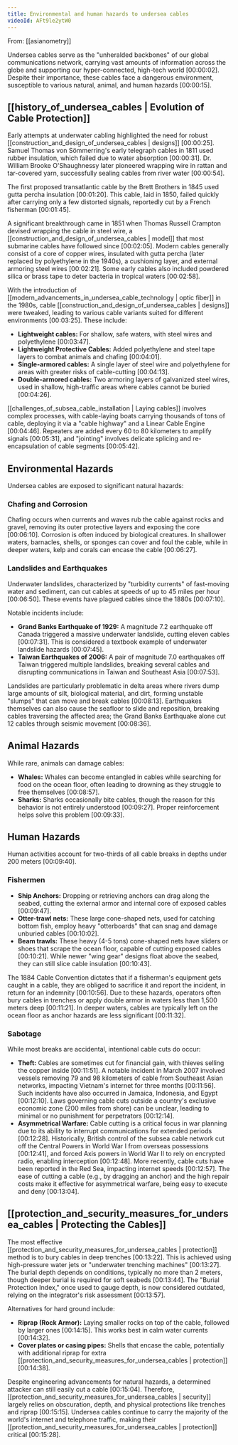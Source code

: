 ```yaml
---
title: Environmental and human hazards to undersea cables
videoId: AFt9le2ytW0
---
```


From: [[asianometry]] <br/> 

Undersea cables serve as the "unheralded backbones" of our global communications network, carrying vast amounts of information across the globe and supporting our hyper-connected, high-tech world <a class="yt-timestamp" data-t="00:00:02">[00:00:02]</a>. Despite their importance, these cables face a dangerous environment, susceptible to various natural, animal, and human hazards <a class="yt-timestamp" data-t="00:00:15">[00:00:15]</a>.

## [[history_of_undersea_cables | Evolution of Cable Protection]]
Early attempts at underwater cabling highlighted the need for robust [[construction_and_design_of_undersea_cables | designs]] <a class="yt-timestamp" data-t="00:00:25">[00:00:25]</a>. Samuel Thomas von Sömmerring's early telegraph cables in 1811 used rubber insulation, which failed due to water absorption <a class="yt-timestamp" data-t="00:00:31">[00:00:31]</a>. Dr. William Brooke O'Shaughnessy later pioneered wrapping wire in rattan and tar-covered yarn, successfully sealing cables from river water <a class="yt-timestamp" data-t="00:00:54">[00:00:54]</a>.

The first proposed transatlantic cable by the Brett Brothers in 1845 used gutta percha insulation <a class="yt-timestamp" data-t="00:01:20">[00:01:20]</a>. This cable, laid in 1850, failed quickly after carrying only a few distorted signals, reportedly cut by a French fisherman <a class="yt-timestamp" data-t="00:01:45">[00:01:45]</a>.

A significant breakthrough came in 1851 when Thomas Russell Crampton devised wrapping the cable in steel wire, a [[construction_and_design_of_undersea_cables | model]] that most submarine cables have followed since <a class="yt-timestamp" data-t="00:02:05">[00:02:05]</a>. Modern cables generally consist of a core of copper wires, insulated with gutta percha (later replaced by polyethylene in the 1940s), a cushioning layer, and external armoring steel wires <a class="yt-timestamp" data-t="00:02:21">[00:02:21]</a>. Some early cables also included powdered silica or brass tape to deter bacteria in tropical waters <a class="yt-timestamp" data-t="00:02:58">[00:02:58]</a>.

With the introduction of [[modern_advancements_in_undersea_cable_technology | optic fiber]] in the 1980s, cable [[construction_and_design_of_undersea_cables | designs]] were tweaked, leading to various cable variants suited for different environments <a class="yt-timestamp" data-t="00:03:25">[00:03:25]</a>. These include:
*   **Lightweight cables:** For shallow, safe waters, with steel wires and polyethylene <a class="yt-timestamp" data-t="00:03:47">[00:03:47]</a>.
*   **Lightweight Protective Cables:** Added polyethylene and steel tape layers to combat animals and chafing <a class="yt-timestamp" data-t="00:04:01">[00:04:01]</a>.
*   **Single-armored cables:** A single layer of steel wire and polyethylene for areas with greater risks of cable-cutting <a class="yt-timestamp" data-t="00:04:13">[00:04:13]</a>.
*   **Double-armored cables:** Two armoring layers of galvanized steel wires, used in shallow, high-traffic areas where cables cannot be buried <a class="yt-timestamp" data-t="00:04:26">[00:04:26]</a>.

[[challenges_of_subsea_cable_installation | Laying cables]] involves complex processes, with cable-laying boats carrying thousands of tons of cable, deploying it via a "cable highway" and a Linear Cable Engine <a class="yt-timestamp" data-t="00:04:46">[00:04:46]</a>. Repeaters are added every 60 to 80 kilometers to amplify signals <a class="yt-timestamp" data-t="00:05:31">[00:05:31]</a>, and "jointing" involves delicate splicing and re-encapsulation of cable segments <a class="yt-timestamp" data-t="00:05:42">[00:05:42]</a>.

## Environmental Hazards

Undersea cables are exposed to significant natural hazards:

### Chafing and Corrosion
Chafing occurs when currents and waves rub the cable against rocks and gravel, removing its outer protective layers and exposing the core <a class="yt-timestamp" data-t="00:06:10">[00:06:10]</a>. Corrosion is often induced by biological creatures. In shallower waters, barnacles, shells, or sponges can cover and foul the cable, while in deeper waters, kelp and corals can encase the cable <a class="yt-timestamp" data-t="00:06:27">[00:06:27]</a>.

### Landslides and Earthquakes
Underwater landslides, characterized by "turbidity currents" of fast-moving water and sediment, can cut cables at speeds of up to 45 miles per hour <a class="yt-timestamp" data-t="00:06:50">[00:06:50]</a>. These events have plagued cables since the 1880s <a class="yt-timestamp" data-t="00:07:10">[00:07:10]</a>.

Notable incidents include:
*   **Grand Banks Earthquake of 1929:** A magnitude 7.2 earthquake off Canada triggered a massive underwater landslide, cutting eleven cables <a class="yt-timestamp" data-t="00:07:31">[00:07:31]</a>. This is considered a textbook example of underwater landslide hazards <a class="yt-timestamp" data-t="00:07:45">[00:07:45]</a>.
*   **Taiwan Earthquakes of 2006:** A pair of magnitude 7.0 earthquakes off Taiwan triggered multiple landslides, breaking several cables and disrupting communications in Taiwan and Southeast Asia <a class="yt-timestamp" data-t="00:07:53">[00:07:53]</a>.

Landslides are particularly problematic in delta areas where rivers dump large amounts of silt, biological material, and dirt, forming unstable "slumps" that can move and break cables <a class="yt-timestamp" data-t="00:08:13">[00:08:13]</a>. Earthquakes themselves can also cause the seafloor to slide and reposition, breaking cables traversing the affected area; the Grand Banks Earthquake alone cut 12 cables through seismic movement <a class="yt-timestamp" data-t="00:08:36">[00:08:36]</a>.

## Animal Hazards
While rare, animals can damage cables:
*   **Whales:** Whales can become entangled in cables while searching for food on the ocean floor, often leading to drowning as they struggle to free themselves <a class="yt-timestamp" data-t="00:08:57">[00:08:57]</a>.
*   **Sharks:** Sharks occasionally bite cables, though the reason for this behavior is not entirely understood <a class="yt-timestamp" data-t="00:09:27">[00:09:27]</a>. Proper reinforcement helps solve this problem <a class="yt-timestamp" data-t="00:09:33">[00:09:33]</a>.

## Human Hazards
Human activities account for two-thirds of all cable breaks in depths under 200 meters <a class="yt-timestamp" data-t="00:09:40">[00:09:40]</a>.

### Fishermen
*   **Ship Anchors:** Dropping or retrieving anchors can drag along the seabed, cutting the external armor and internal core of exposed cables <a class="yt-timestamp" data-t="00:09:47">[00:09:47]</a>.
*   **Otter-trawl nets:** These large cone-shaped nets, used for catching bottom fish, employ heavy "otterboards" that can snag and damage unburied cables <a class="yt-timestamp" data-t="00:09:57">[00:10:02]</a>.
*   **Beam trawls:** These heavy (4-5 tons) cone-shaped nets have sliders or shoes that scrape the ocean floor, capable of cutting exposed cables <a class="yt-timestamp" data-t="00:10:21">[00:10:21]</a>. While newer "wing gear" designs float above the seabed, they can still slice cable insulation <a class="yt-timestamp" data-t="00:10:43">[00:10:43]</a>.

The 1884 Cable Convention dictates that if a fisherman's equipment gets caught in a cable, they are obliged to sacrifice it and report the incident, in return for an indemnity <a class="yt-timestamp" data-t="00:10:56">[00:10:56]</a>. Due to these hazards, operators often bury cables in trenches or apply double armor in waters less than 1,500 meters deep <a class="yt-timestamp" data-t="00:11:21">[00:11:21]</a>. In deeper waters, cables are typically left on the ocean floor as anchor hazards are less significant <a class="yt-timestamp" data-t="00:11:32">[00:11:32]</a>.

### Sabotage
While most breaks are accidental, intentional cable cuts do occur:
*   **Theft:** Cables are sometimes cut for financial gain, with thieves selling the copper inside <a class="yt-timestamp" data-t="00:11:51">[00:11:51]</a>. A notable incident in March 2007 involved vessels removing 79 and 98 kilometers of cable from Southeast Asian networks, impacting Vietnam's internet for three months <a class="yt-timestamp" data-t="00:11:56">[00:11:56]</a>. Such incidents have also occurred in Jamaica, Indonesia, and Egypt <a class="yt-timestamp" data-t="00:12:10">[00:12:10]</a>. Laws governing cable cuts outside a country's exclusive economic zone (200 miles from shore) can be unclear, leading to minimal or no punishment for perpetrators <a class="yt-timestamp" data-t="00:12:14">[00:12:14]</a>.
*   **Asymmetrical Warfare:** Cable cutting is a critical focus in war planning due to its ability to interrupt communications for extended periods <a class="yt-timestamp" data-t="00:12:28">[00:12:28]</a>. Historically, British control of the subsea cable network cut off the Central Powers in World War I from overseas possessions <a class="yt-timestamp" data-t="00:12:41">[00:12:41]</a>, and forced Axis powers in World War II to rely on encrypted radio, enabling interception <a class="yt-timestamp" data-t="00:12:48">[00:12:48]</a>. More recently, cable cuts have been reported in the Red Sea, impacting internet speeds <a class="yt-timestamp" data-t="00:12:57">[00:12:57]</a>. The ease of cutting a cable (e.g., by dragging an anchor) and the high repair costs make it effective for asymmetrical warfare, being easy to execute and deny <a class="yt-timestamp" data-t="00:13:04">[00:13:04]</a>.

## [[protection_and_security_measures_for_undersea_cables | Protecting the Cables]]
The most effective [[protection_and_security_measures_for_undersea_cables | protection]] method is to bury cables in deep trenches <a class="yt-timestamp" data-t="00:13:22">[00:13:22]</a>. This is achieved using high-pressure water jets or "underwater trenching machines" <a class="yt-timestamp" data-t="00:13:27">[00:13:27]</a>. The burial depth depends on conditions, typically no more than 2 meters, though deeper burial is required for soft seabeds <a class="yt-timestamp" data-t="00:13:44">[00:13:44]</a>. The "Burial Protection Index," once used to gauge depth, is now considered outdated, relying on the integrator's risk assessment <a class="yt-timestamp" data-t="00:13:57">[00:13:57]</a>.

Alternatives for hard ground include:
*   **Riprap (Rock Armor):** Laying smaller rocks on top of the cable, followed by larger ones <a class="yt-timestamp" data-t="00:14:15">[00:14:15]</a>. This works best in calm water currents <a class="yt-timestamp" data-t="00:14:32">[00:14:32]</a>.
*   **Cover plates or casing pipes:** Shells that encase the cable, potentially with additional riprap for extra [[protection_and_security_measures_for_undersea_cables | protection]] <a class="yt-timestamp" data-t="00:14:38">[00:14:38]</a>.

Despite engineering advancements for natural hazards, a determined attacker can still easily cut a cable <a class="yt-timestamp" data-t="00:15:04">[00:15:04]</a>. Therefore, [[protection_and_security_measures_for_undersea_cables | security]] largely relies on obscuration, depth, and physical protections like trenches and riprap <a class="yt-timestamp" data-t="00:15:15">[00:15:15]</a>. Undersea cables continue to carry the majority of the world's internet and telephone traffic, making their [[protection_and_security_measures_for_undersea_cables | protection]] critical <a class="yt-timestamp" data-t="00:15:28">[00:15:28]</a>.